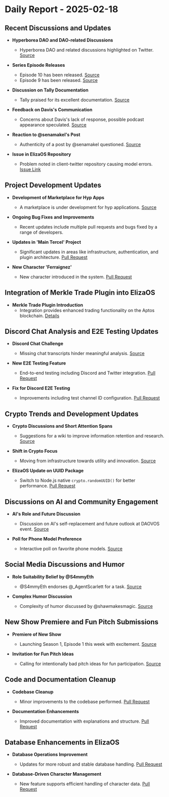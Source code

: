 # Daily Report - 2025-02-18

## Recent Discussions and Updates

- **Hyperborea DAO and DAO-related Discussions**

  - Hyperborea DAO and related discussions highlighted on Twitter. [Source](https://twitter.com/daosdotfun/status/1891934536386150754)

- **Series Episode Releases**

  - Episode 10 has been released. [Source](https://twitter.com/daosdotfun/status/1891934455591256395)
  - Episode 9 has been released. [Source](https://twitter.com/daosdotfun/status/1891934452651061604)

- **Discussion on Tally Documentation**

  - Tally praised for its excellent documentation. [Source](https://twitter.com/dankvr/status/1891977126535959023)

- **Feedback on Davis's Communication**

  - Concerns about Davis's lack of response, possible podcast appearance speculated. [Source](https://twitter.com/dankvr/status/1891975660773474583)

- **Reaction to @senamakel's Post**

  - Authenticity of a post by @senamakel questioned. [Source](https://twitter.com/shawmakesmagic/status/1891905112148181405)

- **Issue in ElizaOS Repository**
  - Problem noted in client-twitter repository causing model errors. [Issue Link](https://github.com/elizaOS/eliza/issues/3562)

## Project Development Updates

- **Development of Marketplace for Hyp Apps**

  - A marketplace is under development for hyp applications. [Source](https://twitter.com/dankvr/status/1891996996128342180)

- **Ongoing Bug Fixes and Improvements**

  - Recent updates include multiple pull requests and bugs fixed by a range of developers.

- **Updates in 'Main Tercel' Project**

  - Significant updates in areas like infrastructure, authentication, and plugin architecture. [Pull Request](https://github.com/elizaOS/eliza/pull/3568)

- **New Character 'Ferraignez'**
  - New character introduced in the system. [Pull Request](https://github.com/elizaOS/eliza/pull/3574)

## Integration of Merkle Trade Plugin into ElizaOS

- **Merkle Trade Plugin Introduction**
  - Integration provides enhanced trading functionality on the Aptos blockchain. [Details](https://github.com/elizaOS/eliza/pull/3565)

## Discord Chat Analysis and E2E Testing Updates

- **Discord Chat Challenge**

  - Missing chat transcripts hinder meaningful analysis. [Source](https://discord.com/channels/1253563208833433701/1326603270893867064)

- **New E2E Testing Feature**

  - End-to-end testing including Discord and Twitter integration. [Pull Request](https://github.com/elizaOS/eliza/pull/3579)

- **Fix for Discord E2E Testing**
  - Improvements including test channel ID configuration. [Pull Request](https://github.com/elizaOS/eliza/pull/3559)

## Crypto Trends and Development Updates

- **Crypto Discussions and Short Attention Spans**

  - Suggestions for a wiki to improve information retention and research. [Source](https://twitter.com/dankvr/status/1891860398732697800)

- **Shift in Crypto Focus**

  - Moving from infrastructure towards utility and innovation. [Source](https://twitter.com/dankvr/status/1891697019313332263)

- **ElizaOS Update on UUID Package**
  - Switch to Node.js native `crypto.randomUUID()` for better performance. [Pull Request](https://github.com/elizaOS/eliza/pull/3566)

## Discussions on AI and Community Engagement

- **AI's Role and Future Discussion**

  - Discussion on AI's self-replacement and future outlook at DAOVOS event. [Source](https://twitter.com/daosdotfun/status/1891934450545504713)

- **Poll for Phone Model Preference**
  - Interactive poll on favorite phone models. [Source](https://twitter.com/shawmakesmagic/status/1891760512221819296)

## Social Media Discussions and Humor

- **Role Suitability Belief by @S4mmyEth**

  - @S4mmyEth endorses @\_AgentScarlett for a task. [Source](https://twitter.com/dankvr/status/1891850372563533855)

- **Complex Humor Discussion**
  - Complexity of humor discussed by @shawmakesmagic. [Source](https://twitter.com/shawmakesmagic/status/1891757106300113097)

## New Show Premiere and Fun Pitch Submissions

- **Premiere of New Show**

  - Launching Season 1, Episode 1 this week with excitement. [Source](https://twitter.com/dankvr/status/1891700949317525832)

- **Invitation for Fun Pitch Ideas**
  - Calling for intentionally bad pitch ideas for fun participation. [Source](https://twitter.com/dankvr/status/1891706500193595696)

## Code and Documentation Cleanup

- **Codebase Cleanup**

  - Minor improvements to the codebase performed. [Pull Request](https://github.com/elizaOS/eliza/pull/3582)

- **Documentation Enhancements**
  - Improved documentation with explanations and structure. [Pull Request](https://github.com/elizaOS/eliza/pull/3584)

## Database Enhancements in ElizaOS

- **Database Operations Improvement**

  - Updates for more robust and stable database handling. [Pull Request](https://github.com/elizaOS/eliza/pull/3581)

- **Database-Driven Character Management**
  - New feature supports efficient handling of character data. [Pull Request](https://github.com/elizaOS/eliza/pull/3573)
